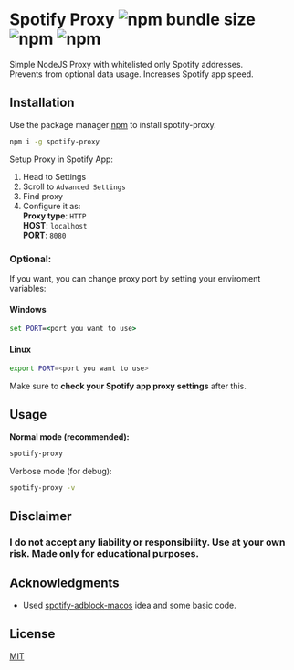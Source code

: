 # Spotify Proxy ![npm bundle size](https://img.shields.io/bundlephobia/minzip/spotify-proxy) ![npm](https://img.shields.io/npm/dy/spotify-proxy) ![npm](https://img.shields.io/npm/v/spotify-proxy)

Simple NodeJS Proxy with whitelisted only Spotify addresses.   
Prevents from optional data usage. Increases Spotify app speed.

## Installation

Use the package manager [npm](https://npmjs.com) to install spotify-proxy.

```bash
npm i -g spotify-proxy
```

Setup Proxy in Spotify App: 

1. Head to Settings
2. Scroll to `Advanced Settings`
3. Find proxy
4. Configure it as:   
  **Proxy type**: `HTTP`   
  **HOST**: `localhost`  
  **PORT**: `8080`
  
### **Optional:**   
  If you want, you can change proxy port by setting your enviroment variables: 

  #### Windows
  ```cmd
  set PORT=<port you want to use>
  ```

  #### Linux
  ```bash
  export PORT=<port you want to use>
  ```

  Make sure to __check your Spotify app proxy settings__ after this.

## Usage
__Normal mode (recommended):__
```bash
spotify-proxy
```

Verbose mode (for debug):
```bash
spotify-proxy -v
```

## Disclaimer
### **I do not accept any liability or responsibility. Use at your own risk. Made only for educational purposes.**

## Acknowledgments

* Used [spotify-adblock-macos](https://github.com/AnanthVivekanand/spotify-adblock-macos) idea and some basic code.

## License
[MIT](https://choosealicense.com/licenses/mit/)
